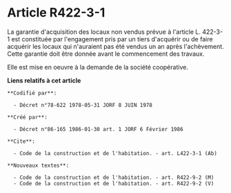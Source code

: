 # Article R422-3-1

La garantie d'acquisition des locaux non vendus prévue à l'article L. 422-3-1 est constituée par l'engagement pris par un
tiers d'acquérir ou de faire acquérir les locaux qui n'auraient pas été vendus un an après l'achèvement. Cette garantie doit
être donnée avant le commencement des travaux.

Elle est mise en oeuvre à la demande de la société coopérative.

**Liens relatifs à cet article**

	**Codifié par**:

	  - Décret n°78-622 1978-05-31 JORF 8 JUIN 1978

	**Créé par**:

	  - Décret n°86-165 1986-01-30 art. 1 JORF 6 Février 1986

	**Cite**:

	  - Code de la construction et de l'habitation. - art. L422-3-1 (Ab)

	**Nouveaux textes**:

	  - Code de la construction et de l'habitation. - art. R422-9-2 (M)
	  - Code de la construction et de l'habitation. - art. R422-9-2 (V)
